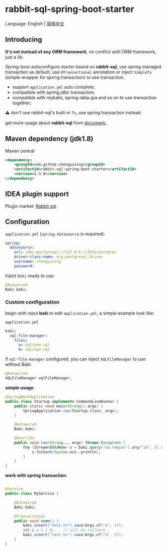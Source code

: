 # rabbit-sql-spring-boot-starter

Language: English | [简体中文](README.chs.md)

## Introducing

**It's not instead of any ORM framework**, no conflict with ORM framework, just a lib.

Spring-boot autoconfigure starter based on **rabbit-sql**, use spring managed transaction as default, use `@Transactional` annotation or inject `SimpleTx` (simple wrapper for spring transaction) to use transaction.

- support `application.yml` auto complete;
- compatible with spring jdbc transaction;
- compatible with mybatis, spring-data-jpa and so on to use transaction together;

:warning: don't use rabbit-sql's built-in `Tx`, use spring transaction instead.

get more usage about **rabbit-sql** from [document](https://github.com/chengyuxing/rabbit-sql)。

## Maven dependency (jdk1.8)

Maven central

```xml
<dependency>
    <groupId>com.github.chengyuxing</groupId>
    <artifactId>rabbit-sql-spring-boot-starter</artifactId>
    <version>2.3.0</version>
</dependency>
```

## IDEA plugin support

Plugin market: [Rabbit sql](https://plugins.jetbrains.com/plugin/21403-rabbit-sql).

## Configuration

`application.yml` (`spring.datasource` is required):

```yaml
spring:
  datasource:
    url: jdbc:postgresql://127.0.0.1:5432/postgres
    driver-class-name: org.postgresql.Driver
    username: chengyuxing
    password:
```

Inject `Baki` ready to use:

```java
@Autowired
Baki baki;
```

### Custom configuration

begin with input **baki** to edit `application.yml`, a simple example look like:

`application.yml`

```yaml
baki:
  xql-file-manager:
    files:
      a: xql/one.sql
      b: xql/two.sql
```

if `xql-file-manager` configured, you can inject `XQLFileManager`  to use without Baki:

```java
@Autowired
XQLFileManager xqlFileManager;
```

**simple usage**:

```java
@SpringBootApplication
public class Startup implements CommandLineRunner {
    public static void main(String[] args) {
        SpringApplication.run(Startup.class, args);
    }

    @Autowired
    Baki baki;

    @Override
    public void run(String... args) throws Exception {
        try (Stream<DataRow> s = baki.query("&a.region").arg("id", 5).stream()) {
            s.forEach(System.out::println);
        }
    }
}
```

**work with spring transaction**:

```java

@Service
public class MyService {

    @Autowired
    Baki baki;

    @Transactional
    public void some() {
        baki.insert("test.tx").save(Args.of("a", 1));
        int i = 1 / 0;    // will be rollback
        baki.insert("test.tx").save(Args.of("a", 2));
    }
}
```

